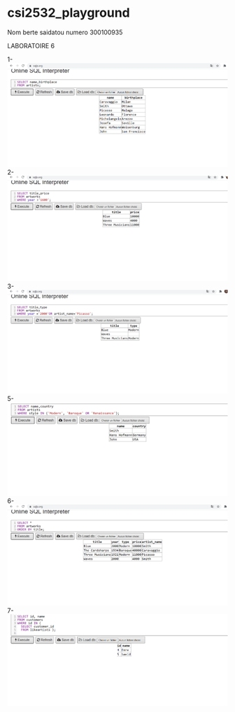 # csi2532_playground 
Nom berte saidatou 
numero 300100935

LABORATOIRE 6

 1-![ER Diagrams](images/lab61an.png)
 2-![ER Diagrams](images/lab62an.png)
 3-![ER Diagrams](images/lab63an.png)
 5-![ER Diagrams](images/lab65an.png)
 6-![ER Diagrams](images/lab66an.png)
 7-![ER Diagrams](images/lab67an.png)
